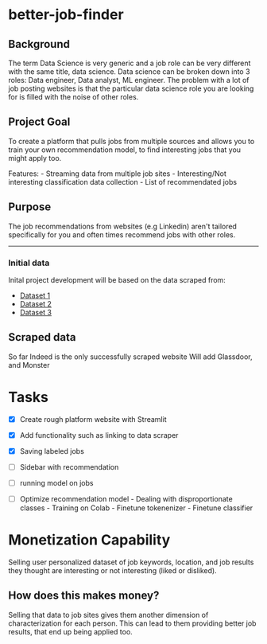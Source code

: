 # better-job-finder

## Background

The term Data Science is very generic and a job role can be very different with the same title, data science. Data science can be broken down into 3 roles: Data engineer, Data analyst, ML engineer. The problem with a lot of job posting websites is that the particular data science role you are looking for is filled with the noise of other roles.

## Project Goal

To create a platform that pulls jobs from multiple sources and allows you to train your own recommendation model, to find interesting jobs that you might apply too.

Features:
    - Streaming data from multiple job sites
    - Interesting/Not interesting classification data collection
    - List of recommendated jobs

## Purpose

The job recommendations from websites (e.g Linkedin) aren't tailored specifically for you and often times recommend jobs with other roles.

----------------------------------------------------------------------------------------------------

### Initial data
Inital project development will be based on the data scraped from:

- [Dataset 1](https://www.kaggle.com/jobspikr/data-scientist-job-postings-from-the-usa)
- [Dataset 2](https://www.kaggle.com/rashikrahmanpritom/data-science-job-posting-on-glassdoor)
- [Dataset 3](https://www.kaggle.com/andrewmvd/data-scientist-jobs)

## Scraped data
So far Indeed is the only successfully scraped website
Will add Glassdoor, and Monster

# Tasks
- [x] Create rough platform website with Streamlit
- [x] Add functionality such as linking to data scraper
- [x] Saving labeled jobs
- [ ] Sidebar with recommendation
- [ ] running model on jobs
- [ ] Optimize recommendation model
        - Dealing with disproportionate classes
        - Training on Colab
        - Finetune tokenenizer
        - Finetune classifier


# Monetization Capability
Selling user personalized dataset of job keywords, location, and job results they thought are interesting or not interesting (liked or disliked).

## How does this makes money?
Selling that data to job sites gives them another dimension of characterization for each person. This can lead to them providing better job results, that end up being applied too.